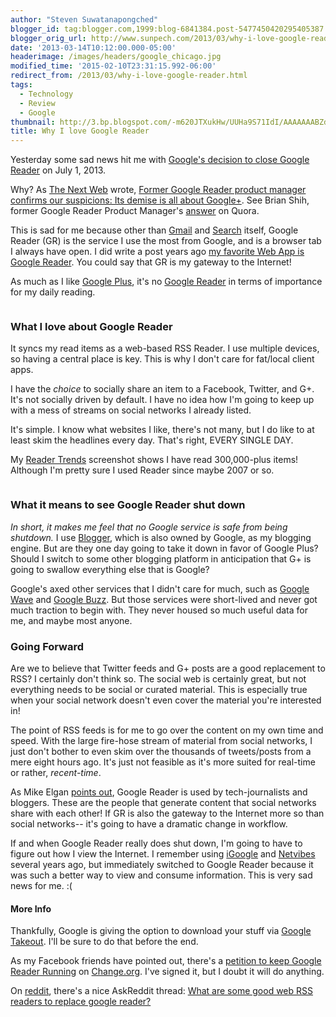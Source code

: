 ```yaml
---
author: "Steven Suwatanapongched"
blogger_id: tag:blogger.com,1999:blog-6841384.post-5477450420295405387
blogger_orig_url: http://www.sunpech.com/2013/03/why-i-love-google-reader.html
date: '2013-03-14T10:12:00.000-05:00'
headerimage: /images/headers/google_chicago.jpg
modified_time: '2015-02-10T23:31:15.992-06:00'
redirect_from: /2013/03/why-i-love-google-reader.html
tags:
  - Technology
  - Review
  - Google
thumbnail: http://3.bp.blogspot.com/-m620JTXukHw/UUHa9S71IdI/AAAAAAABZdg/GRdIKXEEb6I/s600/GR_v_GPlus.jpg
title: Why I love Google Reader
---
```



Yesterday some sad news hit me with <a href="http://googleblog.blogspot.com.au/2013/03/a-second-spring-of-cleaning.html">Google's decision to close Google Reader</a> on July 1, 2013.

Why? As <a href="http://thenextweb.com/">The Next Web</a> wrote, <a href="http://thenextweb.com/google/2013/03/14/former-google-reader-product-manager-confirms-our-suspicions-its-demise-is-all-about-google/?utm_source=feedburner&amp;utm_medium=feed&amp;utm_campaign=Feed:+TheNextWeb+(The+Next+Web+All+Stories)">Former Google Reader product manager confirms our suspicions: Its demise is all about Google+</a>. See Brian Shih, former Google Reader Product Manager's <a href="https://www.quora.com/Google-Reader-Shut-Down-March-2013/Why-is-Google-killing-Google-Reader">answer</a> on Quora.

This is sad for me because other than <a href="http://mail.google.com/">Gmail</a> and <a href="http://google.com/">Search</a> itself, Google Reader (GR) is the service I use the most from Google, and is a browser tab I always have open. I did write a post years ago <a href="/2009/02/my-favorite-web-app-google-reader">my favorite Web App is Google Reader</a>. You could say that GR is my gateway to the Internet!

As much as I like <a href="http://plus.google.com/">Google Plus</a>, it's no <a href="http://google.com/reader">Google Reader</a> in terms of importance for my daily reading.

<img   border="0" src="http://3.bp.blogspot.com/-m620JTXukHw/UUHa9S71IdI/AAAAAAABZdg/GRdIKXEEb6I/s400/GR_v_GPlus.jpg" alt=""  />

### What I love about Google Reader

It syncs my read items as a web-based RSS Reader. I use multiple devices, so having a central place is key. This is why I don't care for fat/local client apps.

I have the <i>choice</i> to socially share an item to a Facebook, Twitter, and G+. It's not socially driven by default. I have no idea how I'm going to keep up with a mess of streams on social networks I already listed.

It's simple. I know what websites I like, there's not many, but I do like to at least skim the headlines every day. That's right, EVERY SINGLE DAY.

My <a href="https://www.google.com/reader/view/#trends-page">Reader Trends</a> screenshot shows I have read 300,000-plus items! Although I'm pretty sure I used Reader since maybe 2007 or so.

<img   border="0" src="http://1.bp.blogspot.com/-Phd_9lHzt7k/UUHVVdb0OlI/AAAAAAABZdU/OTxUspVTEE4/s640/Screen+Shot+2013-03-14+at+3.02.22+AM.png" alt=""  />

### What it means to see Google Reader shut down

<i>In short, it makes me feel that no Google service is safe from being shutdown.</i> I use <a href="http://blogger.com/">Blogger</a>, which is also owned by Google, as my blogging engine. But are they one day going to take it down in favor of Google Plus? Should I switch to some other blogging platform in anticipation that G+ is going to swallow everything else that is Google?

Google's axed other services that I didn't care for much, such as <a href="http://support.google.com/bin/answer.py?hl=en&amp;answer=1083134">Google Wave</a> and <a href="https://support.google.com/mail/answer/1698228?hl=en">Google Buzz</a>. But those services were short-lived and never got much traction to begin with. They never housed so much useful data for me, and maybe most anyone.

### Going Forward

Are we to believe that Twitter feeds and G+ posts are a good replacement to RSS? I certainly don't think so. The social web is certainly great, but not everything needs to be social or curated material. This is especially true when your social network doesn't even cover the material you're interested in!

The point of RSS feeds is for me to go over the content on my own time and speed. With the large fire-hose stream of material from social networks, I just don't bother to even skim over the thousands of tweets/posts from a mere eight hours ago. It's just not feasible as it's more suited for real-time or rather, <i>recent-time</i>.

As Mike Elgan <a href="https://plus.google.com/113117251731252114390/posts/DdntmaQVriv">points out</a>, Google Reader is used by tech-journalists and bloggers. These are the people that generate content that social networks share with each other! If GR is also the gateway to the Internet more so than social networks-- it's going to have a dramatic change in workflow.

If and when Google Reader really does shut down, I'm going to have to figure out how I view the Internet. I remember using <a href="http://www.google.com/ig">iGoogle</a> and <a href="http://www.netvibes.com/en">Netvibes</a> several years ago, but immediately switched to Google Reader because it was such a better way to view and consume information. This is very sad news for me. :(

#### More Info

Thankfully, Google is giving the option to download your stuff via <a href="https://www.google.com/takeout/#custom:reader">Google Takeout</a>. I'll be sure to do that before the end.

As my Facebook friends have pointed out, there's a <a href="https://www.change.org/petitions/google-keep-google-reader-running">petition to keep Google Reader Running</a> on <a href="http://change.org/">Change.org</a>. I've signed it, but I doubt it will do anything.

On <a href="http://reddit.com/">reddit</a>, there's a nice AskReddit thread: <a href="http://www.reddit.com/r/AskReddit/comments/1a8zgj/what_are_some_good_web_rss_readers_to_replace/">What are some good web RSS readers to replace google reader?</a>